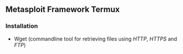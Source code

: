 ## Metasploit Framework Termux

### Installation
* Wget (commandline tool for retrieving files using _HTTP_, _HTTPS_ and _FTP_)
